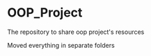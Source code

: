 # OOP_Project
The repository to share oop project's resources

Moved everything in separate folders
